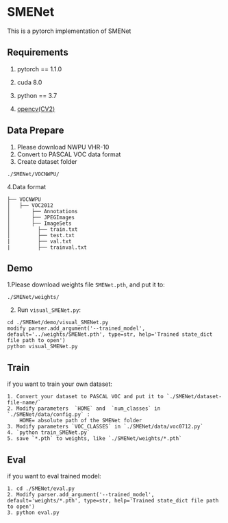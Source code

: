 # SMENet
This is a pytorch implementation of SMENet

## Requirements
1. pytorch == 1.1.0

2. cuda 8.0

3. python == 3.7

4. [opencv(CV2)](https://pypi.org/project/opencv-python/)

## Data Prepare
1. Please download NWPU VHR-10
2. Convert to PASCAL VOC data format
3. Create dataset folder
```
./SMENet/VOCNWPU/
```
4.Data format
```
├── VOCNWPU
│   ├── VOC2012
│       ├── Annotations
│       ├── JPEGImages
│       ├── ImageSets
│         ├── train.txt
│         ├── test.txt
|         ├── val.txt
|         ├── trainval.txt
```

## Demo

1.Please download weights file `SMENet.pth`, and put it to:
```
./SMENet/weights/
```
2. Run `visual_SMENet.py`:
```
cd ./SMENet/demo/visual_SMENet.py
modify parser.add_argument('--trained_model', default='../weights/SMENet.pth', type=str, help='Trained state_dict file path to open')
python visual_SMENet.py
```
## Train
if you want to train your own dataset:
```
1. Convert your dataset to PASCAL VOC and put it to `./SMENet/dataset-file-name/`
2. Modify parameters  `HOME` and  `num_classes` in `./SMENet/data/config.py` :
    HOME= absolute path of the SMENet folder
3. Modify parameters `VOC_CLASSES` in `./SMENet/data/voc0712.py`
4. `python train_SMENet.py`
5. save `*.pth` to weights, like `./SMENet/weights/*.pth`
```
## Eval
if you want to eval trained model:
```
1. cd ./SMENet/eval.py
2. Modify parser.add_argument('--trained_model', default='weights/*.pth', type=str, help='Trained state_dict file path to open')
3. python eval.py
```
